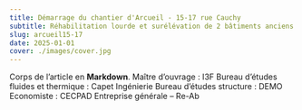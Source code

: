 ```yaml
---
title: Démarrage du chantier d'Arcueil - 15-17 rue Cauchy
subtitle: Réhabilitation lourde et surélévation de 2 bâtiments anciens en 16 logements à Arcueil (94)
slug: arcueil15-17
date: 2025-01-01
cover: ./images/cover.jpg
---
```

Corps de l’article en **Markdown**.
Maître d’ouvrage : I3F
Bureau d’études fluides et thermique : Capet Ingénierie
Bureau d’études structure : DEMO
Economiste : CECPAD
Entreprise générale – Re-Ab 
